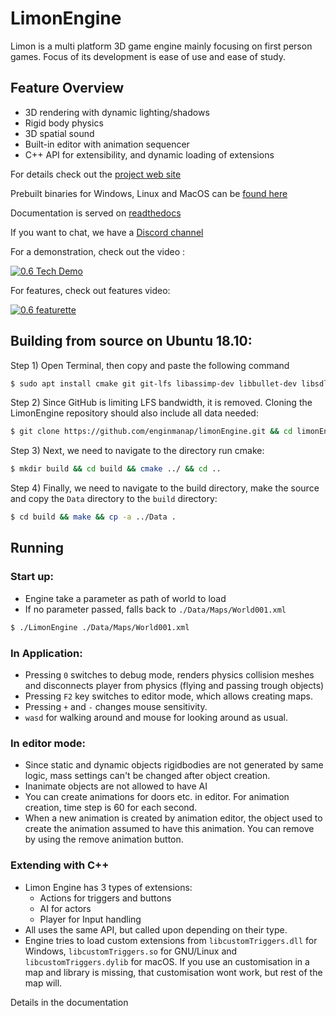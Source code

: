 # LimonEngine

Limon is a multi platform 3D game engine mainly focusing on first person games. Focus of its development is ease of use and ease of study. 

## Feature Overview

- 3D rendering with dynamic lighting/shadows
- Rigid body physics
- 3D spatial sound
- Built-in editor with animation sequencer
- C++ API for extensibility, and dynamic loading of extensions

For details check out the [project web site](http://enginmanap.github.io/limonEngine/status.html)

Prebuilt binaries for Windows, Linux and MacOS can be [found here](https://github.com/enginmanap/limonEngine/releases)

Documentation is served on [readthedocs](https://limonengine.readthedocs.io/en/latest/)

If you want to chat, we have a [Discord channel](https://discord.gg/gqprbFd)

For a demonstration, check out the video :

[![0.6 Tech Demo](http://img.youtube.com/vi/quOlyDosGXc/0.jpg)](http://www.youtube.com/watch?v=quOlyDosGXc)

For features, check out features video:

[![0.6 featurette](http://img.youtube.com/vi/WOJUJjeV2Gw/0.jpg)](http://www.youtube.com/watch?v=WOJUJjeV2Gw)

## Building from source on Ubuntu 18.10:

Step 1) Open Terminal, then copy and paste the following command
```bash
$ sudo apt install cmake git git-lfs libassimp-dev libbullet-dev libsdl2-dev libsdl2-image-dev libfreetype6-dev libtinyxml2-dev libglew-dev build-essential libglm-dev
```
Step 2) Since GitHub is limiting LFS bandwidth, it is removed. Cloning the LimonEngine repository should also include all data needed:
```bash
$ git clone https://github.com/enginmanap/limonEngine.git && cd limonEngine
```
Step 3) Next, we need to navigate to the directory run cmake:
```bash
$ mkdir build && cd build && cmake ../ && cd ..
```
Step 4) Finally, we need to navigate to the build directory, make the source and copy the `Data` directory to the `build` directory:
```bash
$ cd build && make && cp -a ../Data .
```

## Running

### Start up: 
- Engine take a parameter as path of world to load
- If no parameter passed, falls back to `./Data/Maps/World001.xml`
```bash
$ ./LimonEngine ./Data/Maps/World001.xml
```

### In Application:
- Pressing `0` switches to debug mode, renders physics collision meshes and disconnects player from physics (flying and passing trough objects)
- Pressing `F2` key switches to editor mode, which allows creating maps.
- Pressing `+` and `-` changes mouse sensitivity.
- `wasd` for walking around and mouse for looking around as usual.

### In editor mode:
- Since static and dynamic objects rigidbodies are not generated by same logic, mass settings can't be changed after object creation.
- Inanimate objects are not allowed to have AI
- You can create animations for doors etc. in editor. For animation creation, time step is 60 for each second.
- When a new animation is created by animation editor, the object used to create the animation assumed to have this animation. You can remove by using the remove animation button.

### Extending with C++
- Limon Engine has 3 types of extensions:
    - Actions for triggers and buttons
    - AI for actors
    - Player for Input handling
- All uses the same API, but called upon depending on their type.
- Engine tries to load custom extensions from `libcustomTriggers.dll` for Windows, `libcustomTriggers.so` for GNU/Linux and `libcustomTriggers.dylib` for macOS. If you use an customisation in a map and library is missing, that customisation wont work, but rest of the map will.

Details in the documentation

